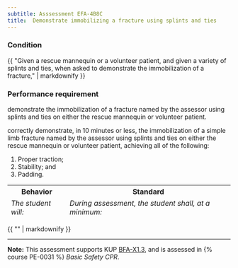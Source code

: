 ```yaml
---
subtitle: Asssessment EFA-4B8C
title:  Demonstrate immobilizing a fracture using splints and ties
---
```




### Condition

{{ "Given a rescue mannequin or a volunteer patient, and given a variety of splints and ties, when asked to demonstrate the immobilization of a fracture," | markdownify }}

### Performance requirement 

<table width='100%' class='Guidelines'>
 <thead>
 <tr>
     <th class='thirty'>Behavior</th>
     <th class='seventy'>Standard</th>
 </tr>
 <tr>
     <td><em>The student will:</em></td>
     <td><em>During assessment, the student shall, at a minimum:</em></td>
 </tr>
 </thead>
 <tbody>


<!--rowstart-->

demonstrate the immobilization of a fracture named by the assessor using splints and ties on either the rescue mannequin or volunteer patient.

<!--cellbreak-->

correctly demonstrate,  in 10 minutes or less, the immobilization of a simple limb fracture named by the assessor using splints and ties on either the rescue mannequin or volunteer patient, achieving all of the following:
 
1.  Proper traction; 
2.  Stability; and 
3.  Padding.

<!--rowend-->


 </tbody>
 </table>

{{ "" | markdownify }}


*****

**Note:** This assessment supports KUP [BFA-X1.3]({{site.baseurl}}/tables/613.html#BFA-X1.3), and is assessed in  {% course  PE-0031 %}  *Basic Safety CPR*. 

